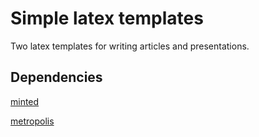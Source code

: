 # Simple latex templates

Two latex templates for writing articles and presentations.

## Dependencies

[minted](https://github.com/gpoore/minted)

[metropolis](https://github.com/matze/mtheme)

